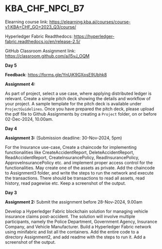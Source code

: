 # KBA_CHF_NPCI_B7

Elearning course link: https://elearning.kba.ai/courses/course-v1:KBA+CHF_GO+2023_Q3/course/

Hyperledger Fabric Readthedocs: https://hyperledger-fabric.readthedocs.io/en/release-2.5/

GitHub Classroom Assignment link: https://classroom.github.com/a/I5vJ_OQM


**Day 5**

**Feedback**: https://forms.gle/YnUjK9GXpsE9Ubhk8

**Assignment 4:**

As part of project, select a use case, where applying distributed ledger is relevant. Create a simple pitch deck showing the details and workflow of your project. A sample template for the pitch deck is available under `ProjectGuidelines`. Once you have prepared the pitch deck, please upload the pdf file to Github Assignments by creating a `Project` folder,  on or before 02-Dec-2024, 10.00am.



**Day 4**


**Assignment 3:** (Submission deadline: 30-Nov-2024, 5pm)

For the Insurance use-case, Create a chaincode for implementing functionalities like CreateAccidentReport, DeleteAccidentReport, ReadAccidentReport, CreateInsurancePolicy, ReadInsurancePolicy, ApproveInsurancePolicy etc. and implement proper access control for the functionalities. May create one of the assets as private. Add the chaincode to Assignment3 folder, and write the steps to run the network and execute the transactions. There should be transactions to read all assets, read history, read pagewise etc. Keep a screenshot of the output.


**Day 3**

**Assignment 2:** Submit the assignment before 28-Nov-2024, 9.00am

Develop a Hyperledger Fabric blockchain solution for managing vehicle insurance claims post-accident. The solution will involve multiple participants, namely the Police Department, Government Agency, Insurance Company, and Vehicle Manufacturer.
Build a Hyperledger Fabric network using minifabric and  list all the containers. Add the entire code to a directory Assignment2, and add readme with the steps to run it.  Add a screenshot of the output.





